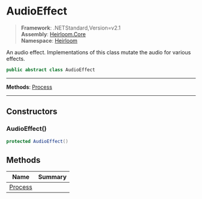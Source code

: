 # AudioEffect

> **Framework**: .NETStandard,Version=v2.1  
> **Assembly**: [Heirloom.Core][0]  
> **Namespace**: [Heirloom][0]  

An audio effect. Implementations of this class mutate the audio for various effects.

```cs
public abstract class AudioEffect
```

--------------------------------------------------------------------------------

**Methods**: [Process][1]

--------------------------------------------------------------------------------

## Constructors

### AudioEffect()

```cs
protected AudioEffect()
```

## Methods

| Name         | Summary |
|--------------|---------|
| [Process][1] |         |

[0]: ..\Heirloom.Core.md
[1]: Heirloom.AudioEffect.Process.md
